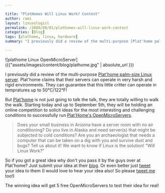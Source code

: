 ```yaml
---

title: "PlatHomes Will Linux Work? Contest"
author: rami
layout: linuxologist
permalink: /2008/08/01/plathomes-will-linux-work-contest
categories: [Blog]
tags: [plathome, linux, hardware]
summary: "I previously did a review of the multi-purpose [Plat'home palm-size Linux  server](/2008/06/01/plathome-the-palm-size-linux-server). Plat'home claims that their servers can operate in very harsh and rigid environments. They can guarantee that this little critter can operate in tempratures up to 50°C/122°F!"

---
```


![plathome Linux OpenMicroServer]({{"assets/images/content/blog/plathome.jpg" | absolute_url }})

I previously did a review of the multi-purpose [Plat'home palm-size Linux  server](/2008/06/01/plathome-the-palm-size-linux-server). Plat'home claims that their servers can operate in very harsh and rigid environments. They can guarantee that this little critter can operate in tempratures up to 50°C/122°F!

But [Plat'home](http://www.plathome.com/) is not just going to talk the talk, they are totally willing to walk the walk. Starting today and up to September 5th, they will be holding an online competition to solicit ideas for the most interesting and challenging conditions to successfully run [Plat'Home's OpenMicroServers](/2008/06/01/plathome-the-palm-size-linux-server).

> Does your small business in Arizona have a server room with no air conditioning? Do you live in Alaska and need server(s) that might be subjected to cold conditions? Are you an archaeologist that needs a computer that can be taken on a dig with you and survive dust and bugs? Tell us about it! We want to know if Linux is the solution! "Will Linux Work?"

So if you got a great idea why don't you pass it by the guys over at Plat'home? Just submit your idea at their [blog](http://plathomeus.blogspot.com/2008/07/announcing-will-linux-work-contest.html). Or even better just [tweet](http://twitter.com/plathomeweb) your idea to them (I would love to hear your idea also! So please [tweet me ](http://www.twitter.com/bianconeri4ever)too!)

The winning idea will get 5 free OpenMicroServers to test their idea for real!
